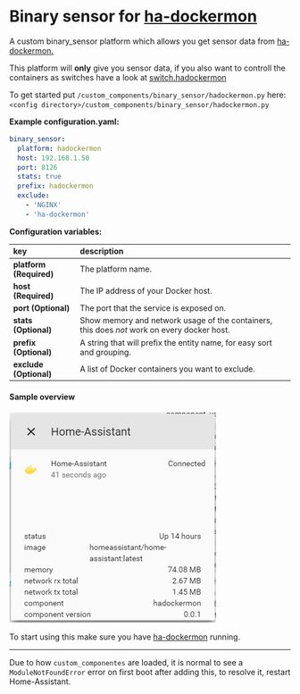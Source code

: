 # Binary sensor for [ha-dockermon](https://github.com/philhawthorne/ha-dockermon)

A custom binary_sensor platform which allows you get sensor data from [ha-dockermon.](https://github.com/philhawthorne/ha-dockermon)

This platform will **only** give you sensor data, if you also want to controll the containers as switches have a look at [switch.hadockermon](https://github.com/custom-components/switch.hadockermon)  
  
To get started put `/custom_components/binary_sensor/hadockermon.py` here:  
`<config directory>/custom_components/binary_sensor/hadockermon.py`  
  
**Example configuration.yaml:**
```yaml
binary_sensor:
  platform: hadockermon
  host: 192.168.1.50
  port: 8126
  stats: true
  prefix: hadockermon
  exclude:
    - 'NGINX'
    - 'ha-dockermon'
```
**Configuration variables:**  
  
key | description  
:--- | :---  
**platform (Required)** | The platform name.  
**host (Required)** | The IP address of your Docker host.  
**port (Optional)** | The port that the service is exposed on.  
**stats (Optional)** | Show memory and network usage of the containers, this does _not_ work on every docker host.  
**prefix (Optional)** | A string that will prefix the entity name, for easy sort and grouping.  
**exclude (Optional)** | A list of Docker containers you want to exclude.  
  
#### Sample overview
![Sample overview](overview.png)

  
To start using this make sure you have [ha-dockermon](https://github.com/philhawthorne/ha-dockermon) running.  
  
***
Due to how `custom_componentes` are loaded, it is normal to see a `ModuleNotFoundError` error on first boot after adding this, to resolve it, restart Home-Assistant.